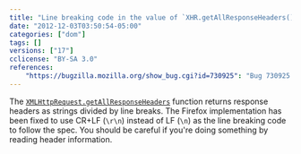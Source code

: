 ```yaml
---
title: "Line breaking code in the value of `XHR.getAllResponseHeaders()` has been changed"
date: "2012-12-03T03:50:54-05:00"
categories: ["dom"]
tags: []
versions: ["17"]
cclicense: "BY-SA 3.0"
references:
    "https://bugzilla.mozilla.org/show_bug.cgi?id=730925": "Bug 730925 – XHR.getAllResponseHeaders should use CRLF, not LF per spec"
---
```

The [`XMLHttpRequest.getAllResponseHeaders`](https://developer.mozilla.org/en-US/docs/Web/API/XMLHttpRequest#getAllResponseHeaders) function returns response headers as strings divided by line breaks. The Firefox implementation has been fixed to use CR+LF (`\r\n`) instead of LF (`\n`) as the line breaking code to follow the spec. You should be careful if you're doing something by reading header information.
